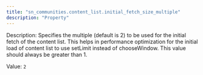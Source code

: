 ```yaml
---
title: "sn_communities.content_list.initial_fetch_size_multiple"
description: "Property"
---
```


Description: Specifies the multiple (default is 2) to be used for the initial fetch of the content list. This helps in performance optimization for the initial load of content list to use setLimit instead of chooseWindow. This value should always be greater than 1.

Value: `2`
